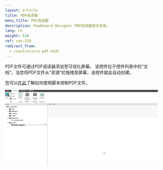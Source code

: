 ```yaml
---
layout: article
title: PDF阅读器
menu_title: PDF阅读器
description: Peakboard Designer PDF阅读器相关信息。
lang: cn
weight: 510
ref: con-510
redirect_from:
  - /controls/cn-pdf.html
---
```


PDF文件可通过PDF阅读器添加至可视化屏幕。
该控件位于控件列表中的“文档”。当您将PDF文件从“资源”栏拖拽至屏幕，该控件就会自动创建。

您可以[在此](https://templates.peakboard.com/Script-Example-PDF-Page-Change/cn)了解如何使用脚本控制PDF文件。

![image_1](/assets/images/Controls/PDF/pdf01.gif)